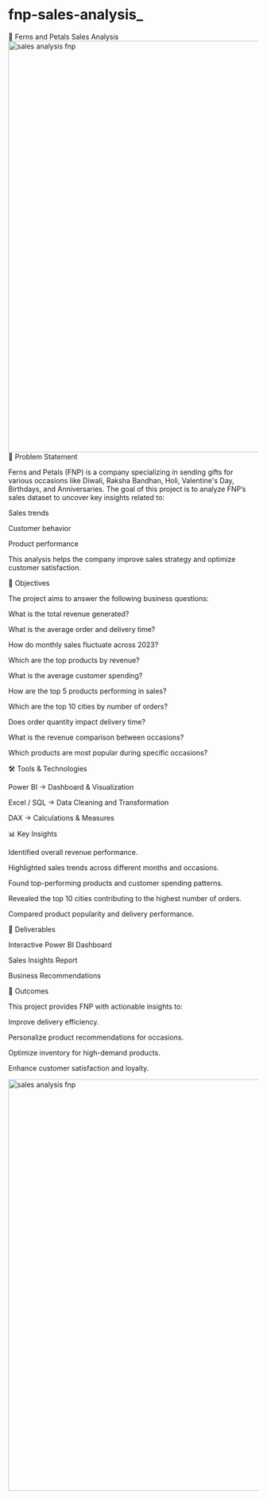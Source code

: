 # fnp-sales-analysis_

🌸 Ferns and Petals Sales Analysis
<img width="1861" height="827" alt="sales analysis fnp" src="https://github.com/user-attachments/assets/33df8793-f7c5-4cc6-8df7-9f7f64db7db5" />
📌 Problem Statement

Ferns and Petals (FNP) is a company specializing in sending gifts for various occasions like Diwali, Raksha Bandhan, Holi, Valentine's Day, Birthdays, and Anniversaries. The goal of this project is to analyze FNP’s sales dataset to uncover key insights related to:

Sales trends

Customer behavior

Product performance

This analysis helps the company improve sales strategy and optimize customer satisfaction.

🎯 Objectives

The project aims to answer the following business questions:

What is the total revenue generated?

What is the average order and delivery time?

How do monthly sales fluctuate across 2023?

Which are the top products by revenue?

What is the average customer spending?

How are the top 5 products performing in sales?

Which are the top 10 cities by number of orders?

Does order quantity impact delivery time?

What is the revenue comparison between occasions?

Which products are most popular during specific occasions?

🛠️ Tools & Technologies

Power BI → Dashboard & Visualization

Excel / SQL → Data Cleaning and Transformation

DAX → Calculations & Measures

📊 Key Insights

Identified overall revenue performance.

Highlighted sales trends across different months and occasions.

Found top-performing products and customer spending patterns.

Revealed the top 10 cities contributing to the highest number of orders.

Compared product popularity and delivery performance.

📌 Deliverables

Interactive Power BI Dashboard

Sales Insights Report

Business Recommendations

🚀 Outcomes

This project provides FNP with actionable insights to:

Improve delivery efficiency.

Personalize product recommendations for occasions.

Optimize inventory for high-demand products.

Enhance customer satisfaction and loyalty.



<img width="1861" height="827" alt="sales analysis fnp" src="https://github.com/user-attachments/assets/33df8793-f7c5-4cc6-8df7-9f7f64db7db5" />
